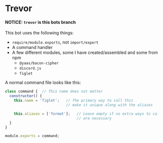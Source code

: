 # Trevor
#### NOTICE: `trevor` is this bots branch

This bot uses the following things:
* `require/module.exports`, not `import/export`
* A command handler
* A few different modules, some I have created/assembled and some from npm
  * `@yaas/bacon-cipher`
  * `discord.js`
  * `figlet`

A normal command file looks like this:
```js
class command {  // This name does not matter
  constructor() {
    this.name = 'figlet';   // The primary way to call this
                            // make it unique along with the aliases

    this.aliases = ['format'];   // Leave empty if no extra ways to call
                                 // are necessary
  }
}

module.exports = command;
```